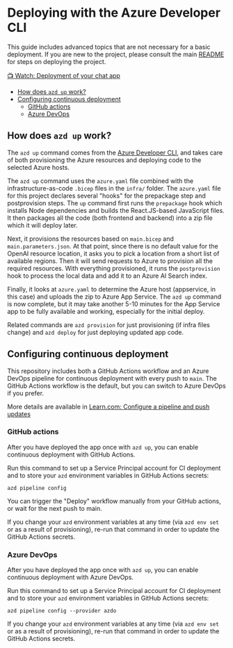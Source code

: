 # Deploying with the Azure Developer CLI

This guide includes advanced topics that are not necessary for a basic deployment. If you are new to the project, please consult the main [README](/README.md#deploying) for steps on deploying the project.

[📺 Watch: Deployment of your chat app](https://www.youtube.com/watch?v=mDFZdmn7nhk)

* [How does `azd up` work?](#how-does-azd-up-work)
* [Configuring continuous deployment](#configuring-continuous-deployment)
  * [GitHub actions](#github-actions)
  * [Azure DevOps](#azure-devops)

## How does `azd up` work?

The `azd up` command comes from the [Azure Developer CLI](https://learn.microsoft.com/azure/developer/azure-developer-cli/overview), and takes care of both provisioning the Azure resources and deploying code to the selected Azure hosts.

The `azd up` command uses the `azure.yaml` file combined with the infrastructure-as-code `.bicep` files in the `infra/` folder. The `azure.yaml` file for this project declares several "hooks" for the prepackage step and postprovision steps. The `up` command first runs the `prepackage` hook which installs Node dependencies and builds the React.JS-based JavaScript files. It then packages all the code (both frontend and backend) into a zip file which it will deploy later.

Next, it provisions the resources based on `main.bicep` and `main.parameters.json`. At that point, since there is no default value for the OpenAI resource location, it asks you to pick a location from a short list of available regions. Then it will send requests to Azure to provision all the required resources. With everything provisioned, it runs the `postprovision` hook to process the local data and add it to an Azure AI Search index.

Finally, it looks at `azure.yaml` to determine the Azure host (appservice, in this case) and uploads the zip to Azure App Service. The `azd up` command is now complete, but it may take another 5-10 minutes for the App Service app to be fully available and working, especially for the initial deploy.

Related commands are `azd provision` for just provisioning (if infra files change) and `azd deploy` for just deploying updated app code.

## Configuring continuous deployment

This repository includes both a GitHub Actions workflow and an Azure DevOps pipeline for continuous deployment with every push to `main`. The GitHub Actions workflow is the default, but you can switch to Azure DevOps if you prefer.

More details are available in [Learn.com: Configure a pipeline and push updates](https://learn.microsoft.com/azure/developer/azure-developer-cli/configure-devops-pipeline?tabs=GitHub)

### GitHub actions

After you have deployed the app once with `azd up`, you can enable continuous deployment with GitHub Actions.

Run this command to set up a Service Principal account for CI deployment and to store your `azd` environment variables in GitHub Actions secrets:

```shell
azd pipeline config
```

You can trigger the "Deploy" workflow manually from your GitHub actions, or wait for the next push to main.

If you change your `azd` environment variables at any time (via `azd env set` or as a result of provisioning), re-run that command in order to update the GitHub Actions secrets.

### Azure DevOps

After you have deployed the app once with `azd up`, you can enable continuous deployment with Azure DevOps.

Run this command to set up a Service Principal account for CI deployment and to store your `azd` environment variables in GitHub Actions secrets:

```shell
azd pipeline config --provider azdo
```

If you change your `azd` environment variables at any time (via `azd env set` or as a result of provisioning), re-run that command in order to update the GitHub Actions secrets.
